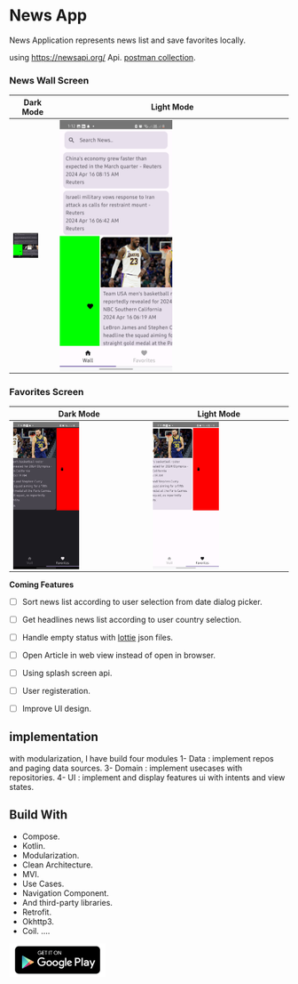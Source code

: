 # News App
News Application represents news list and save favorites locally.

using https://newsapi.org/ Api.
[postman collection](https://elements.getpostman.com/redirect?entityId=19417510-d67c72fb-5224-47bc-9aea-ca775aee486a&entityType=collection).

### News Wall Screen

| Dark Mode                                                    | Light Mode                                                   |
| ------------------------------------------------------------ | ------------------------------------------------------------ |
| <img align="center" src="https://github.com/AhmedSheref96/NewsApp-compose/blob/master/Screen1-dark.jpg" width="45" height="45"> | <img align="center" src="https://github.com/AhmedSheref96/NewsApp-compose/blob/master/Screen1-light.jpg" width="50%"> |


### Favorites Screen

| Dark Mode                                                    | Light Mode                                                   |
| ------------------------------------------------------------ | ------------------------------------------------------------ |
| <img align="center" src="https://github.com/AhmedSheref96/NewsApp-compose/blob/master/Screen2-dark.jpg" width="50%"> | <img align="center" src="https://github.com/AhmedSheref96/NewsApp-compose/blob/master/Screen2-light.jpg" width="50%"> |


**Coming Features**

- [ ] Sort news list according to user selection from date dialog picker.
- [ ] Get headlines news list according to user country selection.
- [ ] Handle empty status with [lottie](https://lottiefiles.com/) json files.
- [ ] Open Article in web view instead of open in browser.
- [ ] Using splash screen api.
- [ ] User registeration.
- [ ] Improve UI design. 


## implementation
with modularization, I have build four  modules
1- Data : implement repos and paging data sources.
3- Domain : implement usecases with repositories.
4- UI : implement and display features ui with intents and view states.


## Build With
- Compose.
- Kotlin.
- Modularization.
- Clean Architecture.
- MVI.
- Use Cases.
- Navigation Component.
- And third-party libraries.
- Retrofit.
- Okhttp3.
- Coil.
  ....



<a href="https://play.google.com/store/apps/details?id=com.el3sas.newsapp" target="blank"><img align="center" src="https://github.com/AhmedSheref96/NewsApp/blob/master/store_img.png" alt="Get It On Store" height="60"/></a>


